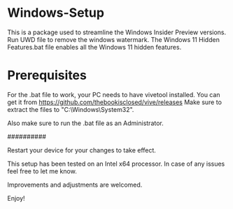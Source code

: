 # Windows-Setup

This is a package used to streamline the Windows Insider Preview versions. Run UWD file to remove the windows watermark.
The Windows 11 Hidden Features.bat file enables all the Windows 11 hidden features.

# Prerequisites
For the .bat file to work, your PC needs to have vivetool installed. You can get it from https://github.com/thebookisclosed/vive/releases
Make sure to extract the files to "C:\Windows\System32".

Also make sure to run the .bat file as an Administrator.

##########

Restart your device for your changes to take effect.

This setup has been tested on an Intel x64 processor. In case of any issues feel free to let me know.

Improvements and adjustments are welcomed.

Enjoy!

